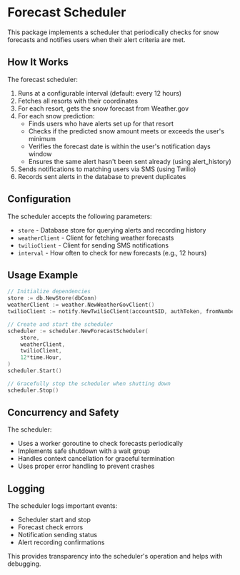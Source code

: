 # Forecast Scheduler

This package implements a scheduler that periodically checks for snow forecasts and notifies users when their alert criteria are met.

## How It Works

The forecast scheduler:

1. Runs at a configurable interval (default: every 12 hours)
2. Fetches all resorts with their coordinates
3. For each resort, gets the snow forecast from Weather.gov
4. For each snow prediction:
   - Finds users who have alerts set up for that resort
   - Checks if the predicted snow amount meets or exceeds the user's minimum
   - Verifies the forecast date is within the user's notification days window
   - Ensures the same alert hasn't been sent already (using alert_history)
5. Sends notifications to matching users via SMS (using Twilio)
6. Records sent alerts in the database to prevent duplicates

## Configuration

The scheduler accepts the following parameters:

- `store` - Database store for querying alerts and recording history
- `weatherClient` - Client for fetching weather forecasts
- `twilioClient` - Client for sending SMS notifications
- `interval` - How often to check for new forecasts (e.g., 12 hours)

## Usage Example

```go
// Initialize dependencies
store := db.NewStore(dbConn)
weatherClient := weather.NewWeatherGovClient()
twilioClient := notify.NewTwilioClient(accountSID, authToken, fromNumber)

// Create and start the scheduler
scheduler := scheduler.NewForecastScheduler(
    store,
    weatherClient,
    twilioClient,
    12*time.Hour,
)
scheduler.Start()

// Gracefully stop the scheduler when shutting down
scheduler.Stop()
```

## Concurrency and Safety

The scheduler:

- Uses a worker goroutine to check forecasts periodically
- Implements safe shutdown with a wait group
- Handles context cancellation for graceful termination
- Uses proper error handling to prevent crashes

## Logging

The scheduler logs important events:

- Scheduler start and stop
- Forecast check errors
- Notification sending status
- Alert recording confirmations

This provides transparency into the scheduler's operation and helps with debugging.